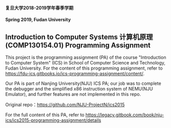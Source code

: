 #### 复旦大学2018-2019学年春季学期

#### Spring 2019, Fudan University

## Introduction to Computer Systems 计算机原理(COMP130154.01) Programming Assignment

This project is the programming assignment (PA) of the course "Introduction to Computer System" (ICS) in School of Computer Science and Technology, Fudan University. For the content of this programming assignment, refer to https://fdu-ics.gitbooks.io/ics-programming-assignment/content/.

Our PA is part of Nanjing University(NJU) ICS PA; our job was to complete the debugger and the simplified x86 instruction system of NEMU(NJU Emulator), and further features are not implemented in this repo.

Original repo：https://github.com/NJU-ProjectN/ics2015

For the full content of this PA, refer to https://legacy.gitbook.com/book/nju-ics/ics2015-programming-assignment/details